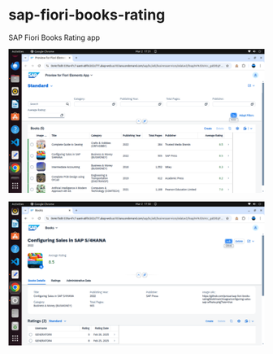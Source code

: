 # sap-fiori-books-rating
SAP Fiori Books Rating app

![alt text](https://github.com/jenizar/sap-fiori-books-rating/blob/main/screenshot/pic1.png)

![alt text](https://github.com/jenizar/sap-fiori-books-rating/blob/main/screenshot/pic2.png)
